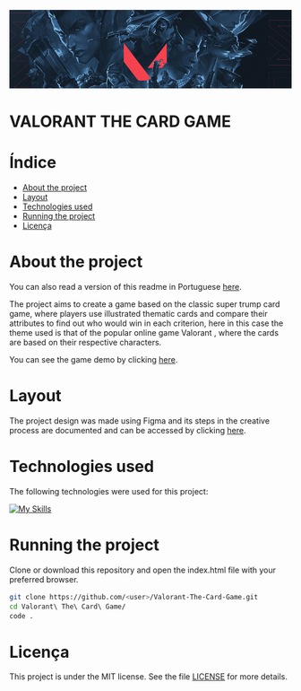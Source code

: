 ![valorant banner](/assets/images/valorant-heroes-grayscale-banner.jpg "Valorant Banner")

<h1>VALORANT THE CARD GAME</h1>

<h1>Índice</h1>

- [About the project](#about-the-project)
- [Layout](#layout)
- [Technologies used](#technologies-used)
- [Running the project](#running-the-project)
- [Licença](#licença)

# About the project

You can also read a version of this readme in Portuguese [here](https://github.com/jefersonsilva01/Valorant-The-Card-Game/blob/main/README-pt_BR.md).

The project aims to create a game based on the classic super trump card game, where players use illustrated thematic cards and compare their attributes to find out who would win in each criterion, here in this case the theme used is that of the popular online game Valorant , where the cards are based on their respective characters.

You can see the game demo by clicking [here](https://jefersonsilva01.github.io/Valorant-The-Card-Game/).

# Layout

The project design was made using Figma and its steps in the creative process are documented and can be accessed by clicking [here](https://www.figma.com/file/Axh7rQRFZNxosyKM2EiIa1/VALORANT---THE-CARD-GAME?type=design&node-id=2-4&mode=design).

# Technologies used

The following technologies were used for this project:

[![My Skills](https://skillicons.dev/icons?i=js,html,css,git,github,figma,jasmine)](https://skillicons.dev)

# Running the project

Clone or download this repository and open the index.html file with your preferred browser.

```bash
git clone https://github.com/<user>/Valorant-The-Card-Game.git
cd Valorant\ The\ Card\ Game/
code .
```

# Licença

This project is under the MIT license. See the file [LICENSE](https://github.com/jefersonsilva01/Valorant-The-Card-Game/blob/main/LICENSE) for more details.
